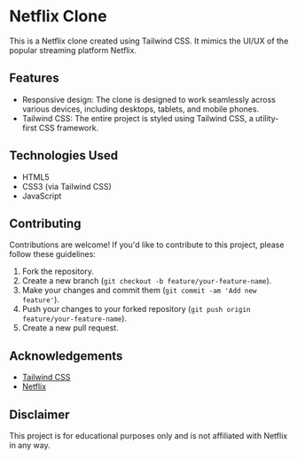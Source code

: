 # Netflix Clone

This is a Netflix clone created using Tailwind CSS. It mimics the UI/UX of the popular streaming platform Netflix.

## Features

- Responsive design: The clone is designed to work seamlessly across various devices, including desktops, tablets, and mobile phones.
- Tailwind CSS: The entire project is styled using Tailwind CSS, a utility-first CSS framework.

## Technologies Used

- HTML5
- CSS3 (via Tailwind CSS)
- JavaScript

## Contributing

Contributions are welcome! If you'd like to contribute to this project, please follow these guidelines:

1. Fork the repository.
2. Create a new branch (`git checkout -b feature/your-feature-name`).
3. Make your changes and commit them (`git commit -am 'Add new feature'`).
4. Push your changes to your forked repository (`git push origin feature/your-feature-name`).
5. Create a new pull request.

## Acknowledgements

- [Tailwind CSS](https://tailwindcss.com/)
- [Netflix](https://www.netflix.com/)

## Disclaimer

This project is for educational purposes only and is not affiliated with Netflix in any way.
